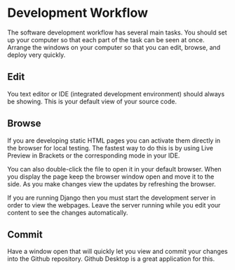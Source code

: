 # Development Workflow

The software development workflow has several main tasks.  You should set 
up your computer so that each part of the task can be seen at once.
Arrange the windows on your computer so that you can edit, browse, and
deploy very quickly.


## Edit

You text editor or IDE (integrated development environment) should always
be showing.  This is your default view of your source code.


## Browse

If you are developing static HTML pages you can activate them directly in
the browser for local testing.  The fastest way to do this is by using 
Live Preview in Brackets or the corresponding mode in your IDE.

You can also double-click the file to open it in your default browser.  When
you display the page keep the browser window open and move it to the side.
As you make changes view the updates by refreshing the browser.

If you are running Django then you must start the development server in 
order to view the webpages.   Leave the server running while you edit your
content to see the changes automatically.


## Commit

Have a window open that will quickly let you view and commit your changes into
the Github repository.  Github Desktop is a great application for this.

